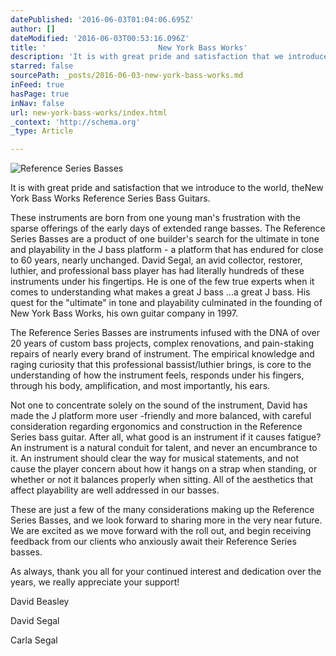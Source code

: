 ```yaml
---
datePublished: '2016-06-03T01:04:06.695Z'
author: []
dateModified: '2016-06-03T00:53:16.096Z'
title: '                         New York Bass Works'
description: 'It is with great pride and satisfaction that we introduce to the world, theNew York Bass Works Reference Series Bass Guitars.'
starred: false
sourcePath: _posts/2016-06-03-new-york-bass-works.md
inFeed: true
hasPage: true
inNav: false
url: new-york-bass-works/index.html
_context: 'http://schema.org'
_type: Article

---
```

![                                                            Reference Series Basses](https://s3-us-west-2.amazonaws.com/the-grid-img/p/59e26af7f47c2516e5824ed0cf0b1fe22dabf5d5.jpg)

It is with great pride and satisfaction that we introduce to the world, theNew York Bass Works Reference Series Bass Guitars.

These instruments are born from one young man's frustration with the sparse offerings of the early days of extended range basses. The Reference Series Basses are a product of one builder's search for the ultimate in tone and playability in the J bass platform - a platform that has endured for close to 60 years, nearly unchanged. David Segal, an avid collector, restorer, luthier, and professional bass player has had literally hundreds of these instruments under his fingertips. He is one of the few true experts when it comes to understanding what makes a great J bass ...a great J bass. His quest for the "ultimate" in tone and playability culminated in the founding of New York Bass Works, his own guitar company in 1997\.

The Reference Series Basses are instruments infused with the DNA of over 20 years of custom bass projects, complex renovations, and pain-staking repairs of nearly every brand of instrument. The empirical knowledge and raging curiosity that this professional bassist/luthier brings, is core to the understanding of how the instrument feels, responds under his fingers, through his body, amplification, and most importantly, his ears.

Not one to concentrate solely on the sound of the instrument, David has made the J platform more user -friendly and more balanced, with careful consideration regarding ergonomics and construction in the Reference Series bass guitar. After all, what good is an instrument if it causes fatigue? An instrument is a natural conduit for talent, and never an encumbrance to it. An instrument should clear the way for musical statements, and not cause the player concern about how it hangs on a strap when standing, or whether or not it balances properly when sitting. All of the aesthetics that affect playability are well addressed in our basses.

These are just a few of the many considerations making up the Reference Series Basses, and we look forward to sharing more in the very near future. We are excited as we move forward with the roll out, and begin receiving feedback from our clients who anxiously await their Reference Series basses.

As always, thank you all for your continued interest and dedication over the years, we really appreciate your support!

David Beasley

David Segal

Carla Segal